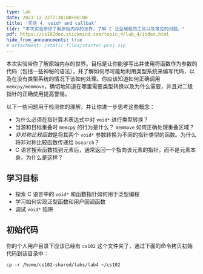 ```yaml
---
type: lab
date: 2023-12-22T7:30:00+00:00
title: '实验 4. void* and callbak'
tldr: "本次实验带你了解原始内存的世界，了解 C 泛型编程的工具以及常见的问题。"
pdf: https://cs102doc.stickmind.com/topic_4/lab_4/index.html
hide_from_announcments: true
# attachment: /static_files/starter-proj.zip
---
```


本次实验带你了解原始内存的世界。目标是让你能够写出并使用将函数作为参数的代码（包括一些神秘的语法），并了解如何尽可能地利用类型系统来编写代码，以及在没有类型系统的情况下该如何处理。你应该知道如何正确调用 `memcpy/memmove`，确切地知道在哪里需要类型转换以及为什么需要，并且对二级指针的正确使用提高警惕。

以下一些问题用于检测你的理解，并让你进一步思考这些概念：

- 为什么必须在指针算术表达式中对 `void*` 进行类型转换？
- 当源和目标重叠时 `memcpy` 的行为是什么？ `memmove` 如何正确处理重叠区域？
- *非对称比较函数*是将其两个 `void*` 参数转换为不同的指针类型的函数。为什么将非对称比较函数传递给 `bsearch`？
- C 语言搜索函数找到元素后，通常返回一个指向该元素的指针，而不是元素本身。为什么是这样？

## 学习目标

- 探索 C 语言中的 `void*` 和函数指针如何用于泛型编程
- 学习如何实现泛型函数和用户回调函数
- 调试 `void*` 陷阱

## 初始代码

你的个人用户目录下应该已经有 `cs102` 这个文件夹了，通过下面的命令拷贝初始代码到该目录中：

```Shell
cp -r /home/cs102-shared/labs/lab4 ~/cs102
```
